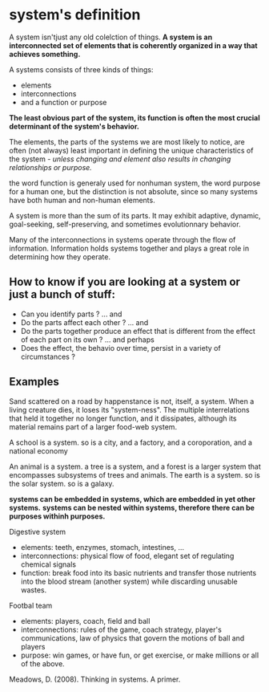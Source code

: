 # system's definition

A system isn'tjust any old colelction of things. **A system is an interconnected set of elements that is coherently organized in a way that achieves something.**

A systems consists of three kinds of things:
- elements
- interconnections
- and a function or purpose

**The least obvious part of the system, its function is often the most crucial determinant of the system's behavior.**

The elements, the parts of the systems we are most likely to notice, are often (not always) least important in defining the unique characteristics of the system - *unless changing and element also results in changing relationships or purpose.*

the word function is generaly used for nonhuman system, the word purpose for a human one, but the distinction is not absolute, since so many systems have both human and non-human elements.

A system is more than the sum of its parts. It may exhibit adaptive, dynamic, goal-seeking, self-preserving, and sometimes evolutionnary behavior.

Many of the interconnections in systems operate through the flow of information. Information holds systems together and plays a great role in determining how they operate.

## How to know if you are looking at a system or just a bunch of stuff:
- Can you identify parts ? ... and
- Do the parts affect each other ? ... and 
- Do the parts together produce an effect that is different from the effect of each part on its own ? ... and perhaps
- Does the effect, the behavio over time, persist in a variety of circumstances ?

## Examples

Sand scattered on a road by happenstance is not, itself, a system. 
When a living creature dies, it loses its "system-ness". The multiple interrelations that held it together no longer function, and it dissipates, although its material remains part of a larger food-web system.

A school is a system. so is a city, and a factory, and a coroporation, and a national economy

An animal is a system. a tree is a system, and a forest is a larger system that encompasses subsystems of trees and animals. The earth is a system. so is the solar system. so is a galaxy.

**systems can be embedded in systems, which are embedded in yet other systems.**
**systems can be nested within systems, therefore there can be purposes withinh purposes.**




Digestive system
- elements: teeth, enzymes, stomach, intestines, ...
- interconnections: physical flow of food, elegant set of regulating chemical signals
- function: break food into its basic nutrients and transfer those nutrients into the blood stream (another system) while discarding unusable wastes.

Footbal team
- elements: players, coach, field and ball
- interconnections: rules of the game, coach strategy, player's communications, law of physics that govern the motions of ball and players
- purpose: win games, or have fun, or get exercise, or make millions or all of the above.

Meadows, D. (2008). Thinking in systems. A primer.
